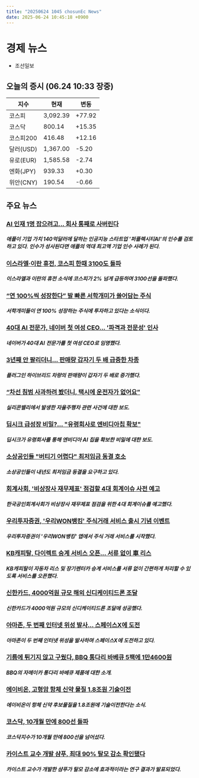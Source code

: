 ```yaml
---
title: "20250624 1045 chosunEc News"
date: 2025-06-24 10:45:18 +0900
---
```


# 경제 뉴스
- 조선일보
## 오늘의 증시 (06.24 10:33 장중)

| 지수 | 현재 | 변동 |
|---|---|---|
| 코스피 | 3,092.39 | +77.92 |
| 코스닥 | 800.14 | +15.35 |
| 코스피200 | 416.48 | +12.16 |
| 달러(USD) | 1,367.00 | -5.20 |
| 유로(EUR) | 1,585.58 | -2.74 |
| 엔화(JPY) | 939.33 | +0.30 |
| 위안(CNY) | 190.54 | -0.66 |

## 주요 뉴스
### [AI 인재 1명 잡으려고… 회사 통째로 사버린다](https://www.chosun.com/economy/tech_it/2025/06/24/PASLMH3RTRCTPJAWS4AZMVDF5I/)
##### 애플이 기업 가치 140억달러에 달하는 인공지능 스타트업 '퍼플렉시티AI'의 인수를 검토하고 있다. 인수가 성사된다면 애플의 역대 최고액 기업 인수 사례가 된다.

### [이스라엘·이란 휴전, 코스피 한때 3100도 돌파](https://www.chosun.com/economy/stock-finance/2025/06/24/SZ5P7IDOKJD6TNJ3XTL7SEQQ3I/)
##### 이스라엘과 이란의 휴전 소식에 코스피가 2% 넘게 급등하며 3100선을 돌파했다.

### [“연 100%씩 성장한다” 발 빠른 서학개미가 쓸어담는 주식](https://www.chosun.com/economy/money/2025/06/24/5YLMCTITWRHB7IYR4UOH2T4NEI/)
##### 서학개미들이 연 100% 성장하는 주식에 투자하고 있다는 소식이다.

### [40대 AI 전문가, 네이버 첫 여성 CEO… '파격과 전문성' 인사](https://www.chosun.com/economy/economy_general/2025/06/24/NXJQ6MR44VCX3FQFGFXELSCH3E/)
##### 네이버가 40대 AI 전문가를 첫 여성 CEO로 임명했다.

### [3년째 안 팔리더니… 판매량 갑자기 두 배 급증한 차종](https://www.chosun.com/economy/auto/2025/06/24/GFBR7T64QBBEHE3YYHYPEEEMQM/)
##### 플러그인 하이브리드 차량의 판매량이 갑자기 두 배로 증가했다.

### [“차선 침범 사과하려 봤더니, 택시에 운전자가 없어요”](https://www.chosun.com/economy/tech_it/2025/06/24/KIDIF3T2EBGHNDVZANF5PW7KVE/)
##### 실리콘밸리에서 발생한 자율주행차 관련 사건에 대한 보도.

### [딥시크 급성장 비밀?… "유령회사로 엔비디아칩 확보"](https://www.chosun.com/economy/tech_it/2025/06/24/TF3P3MFT25CILMMEWZZ6NWNNYI/)
##### 딥시크가 유령회사를 통해 엔비디아 AI 칩을 확보한 비밀에 대한 보도.

### [소상공인들 "버티기 어렵다" 최저임금 동결 호소](https://www.chosun.com/economy/industry-company/2025/06/24/Z5ZZ7UU3CNBA5FJLNTSQKUO7DQ/)
##### 소상공인들이 내년도 최저임금 동결을 요구하고 있다.

### [회계사회, '비상장사 재무제표' 점검할 4대 회계이슈 사전 예고](https://www.chosun.com/economy/money/2025/06/24/HS7UUKUPVUMLXT3WR3MI3VEXGI/)
##### 한국공인회계사회가 비상장사 재무제표 점검을 위한 4대 회계이슈를 예고했다.

### [우리투자증권, '우리WON뱅킹' 주식거래 서비스 출시 기념 이벤트](https://www.chosun.com/economy/money/2025/06/24/DEBF7ADKPG2VHKTJIBNLFMB7NY/)
##### 우리투자증권이 '우리WON뱅킹' 앱에서 주식 거래 서비스를 시작했다.

### [KB캐피탈, 다이렉트 승계 서비스 오픈… 서류 없이 車 리스](https://www.chosun.com/economy/money/2025/06/24/UQU3UQ4RGJCR32ERQDE5SEUDUQ/)
##### KB캐피탈이 자동차 리스 및 장기렌터카 승계 서비스를 서류 없이 간편하게 처리할 수 있도록 서비스를 오픈했다.

### [신한카드, 4000억원 규모 해외 신디케이티드론 조달](https://www.chosun.com/economy/money/2025/06/24/7QOJEMTVH53BUFORKJRMOMFSPE/)
##### 신한카드가 4000억원 규모의 신디케이티드론 조달에 성공했다.

### [아마존, 두 번째 인터넷 위성 발사… 스페이스X에 도전](https://www.chosun.com/economy/tech_it/2025/06/24/EYW7ZVSSRRBKFORRGXD464HLJA/)
##### 아마존이 두 번째 인터넷 위성을 발사하며 스페이스X에 도전하고 있다.

### [기름에 튀기지 않고 구웠다, BBQ 통다리 바베큐 5팩에 1만4600원](https://www.chosun.com/economy/startup_story/2025/06/24/7KCDWHECORFHPPJVXPSS7SCAB4/)
##### BBQ의 자메이카 통다리 바베큐 제품에 대한 소개.

### [에이비온, 고형암 항체 신약 물질 1.8조원 기술이전](https://www.chosun.com/economy/science/2025/06/24/MTY7M4ZIHKE3MIHOLEZESDEFNI/)
##### 에이비온이 항체 신약 후보물질을 1.8조원에 기술이전한다는 소식.

### [코스닥, 10개월 만에 800선 돌파](https://www.chosun.com/economy/money/2025/06/24/24O7HED7ZDEEIQ7E46JOTHQBBU/)
##### 코스닥지수가 10개월 만에 800선을 넘어섰다.

### [카이스트 교수 개발 샴푸, 최대 90% 탈모 감소 확인됐다](https://www.chosun.com/economy/startup_story/2025/06/24/GGLKQY4AK5ACPERL7R4SMUN7YA/)
##### 카이스트 교수가 개발한 샴푸가 탈모 감소에 효과적이라는 연구 결과가 발표되었다.